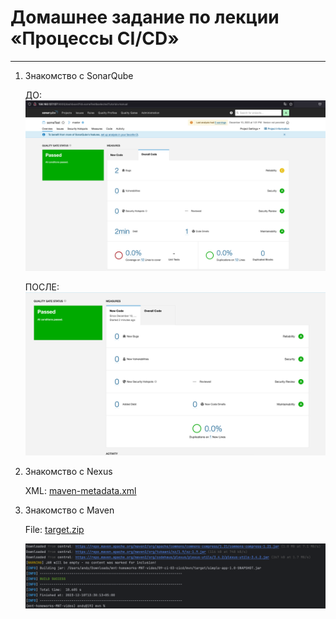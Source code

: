 # Домашнее задание по лекции «Процессы CI/CD»

---

1. Знакомство с SonarQube

    ДО: ![hw-76-1-1.png](assets%2Fimages%2Fhw-76%2Fhw-76-1-1.png)

    ПОСЛЕ: ![hw-76-1-2.png](assets%2Fimages%2Fhw-76%2Fhw-76-1-2.png)

2. Знакомство с Nexus

   XML: [maven-metadata.xml](assets%2Fimages%2Fhw-76%2Fmaven-metadata.xml)

3. Знакомство с Maven

   File: [target.zip](assets%2Fimages%2Fhw-76%2Ftarget.zip)

   ![hw-76-3-1.png](assets%2Fimages%2Fhw-76%2Fhw-76-3-1.png)